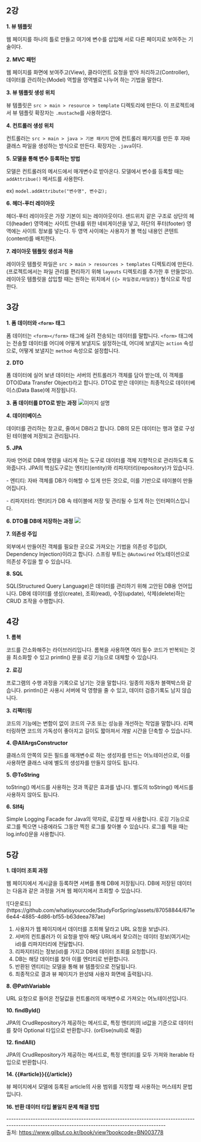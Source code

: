 <h2>2강</h2>
<strong>1. 뷰 템플릿</strong><br>
<p>웹 페이지를 하나의 틀로 만들고 여기에 변수를 삽입해 서로 다른 페이지로 보여주는 기술이다.</p>

<strong>2. MVC 패턴</strong><br>
<p>웹 페이지를 화면에 보여주고(View), 클라이언트 요청을 받아 처리하고(Controller), 데이터를 관리하는(Model) 역할을 영역별로 나누어 하는 기법을 말한다.</p>

<strong>3. 뷰 템플릿 생성 위치</strong><br>
<p>뷰 템플릿은 <code>src > main > resource > template</code> 디렉토리에 만든다. 이 프로젝트에서 뷰 템플릿 확장자는 <code>.mustache</code>를 사용하였다.</p>

<strong>4. 컨트롤러 생성 위치</strong><br>
<p>컨트롤러는 <code>src > main > java > 기본 패키지</code> 안에 컨트롤러 패키지를 만든 후 자바 클래스 파일을 생성하는 방식으로 만든다. 확장자는 <code>.java</code>이다.</p>

<strong>5. 모델을 통해 변수 등록하는 방법</strong><br>
<p>모델은 컨트롤러의 메서드에서 매개변수로 받아온다. 모델에서 변수를 등록할 때는 <code>addAttribue()</code> 메서드를 사용한다.</p>
<p>ex) <code>model.addAttribute("변수명", 변수값);</code></p>

<strong>6. 헤더-푸터 레이아웃</strong><br>
<p>헤더-푸터 레이아웃은 가장 기본이 되는 레이아웃이다. 샌드위치 같은 구조로 상단의 헤더(header) 영역에는 사이트 안내를 위한 네비게이션을 넣고, 하단의 푸터(footer) 영역에는 사이트 정보를 넣는다. 두 영역 사이에는 사용자가 볼 핵심 내용인 콘텐트(content)를 배치한다.</p>

<strong>7. 레이아웃 템플릿 생성과 적용</strong><br>
<p>레이아웃 템플릿 파일은 <code>src > main > resources > templates</code> 디렉토리에 만든다. (프로젝트에서는 파일 관리를 편리하기 위해 <code>layouts</code> 디렉토리를 추가한 후 만들었다).<br>
레이아웃 템플릿을 삽입할 때는 원하는 위치에서 <code>{{> 파일경로/파일명}}</code> 형식으로 작성한다.</p>

<h2>3강</h2>

<strong>1. 폼 데이터와 <code>&lt;form&gt;</code> 태그</strong>
<p>폼 데이터는 <code>&lt;form&gt;&lt;/form&gt;</code> 태그에 실려 전송되는 데이터를 말합니다. <code>&lt;form&gt;</code> 태그에는 전송할 데이터를 어디에 어떻게 보낼지도 설정하는데, 어디에 보낼지는 <code>action</code> 속성으로, 어떻게 보낼지는 <code>method</code> 속성으로 설정합니다.</p>

<strong>2. DTO</strong>
<p>폼 데이터에 실어 보낸 데이터는 서버의 컨트롤러가 객체를 담아 받는데, 이 객체를 DTO(Data Transfer Object)라고 합니다. DTO로 받은 데이터는 최종적으로 데이터베이스(Data Base)에 저장됩니다.</p>

<strong>3. 폼 데이터를 DTO로 받는 과정</strong>
<img src="https://github.com/whatisyourcode/StudyForSpring/assets/87058844/de864f71-69be-44ba-a16b-da335195c87a.png" alt="이미지 설명">

<strong>4. 데이터베이스</strong>
<p>데이터를 관리하는 창고로, 줄여서 DB라고 합니다. DB의 모든 데이터는 행과 열로 구성된 테이블에 저장되고 관리됩니다.</p>

<strong>5. JPA</strong>
<p>자바 언어로 DB에 명령을 내리게 하는 도구로 데이터를 객체 지향적으로 관리하도록 도와줍니다. JPA의 핵심도구로는 엔티티(entity)와 리파지터리(repository)가 있습니다.</p>
<p>- 엔티티: 자바 객체를 DB가 이해할 수 있게 만든 것으로, 이를 기반으로 테이블이 만들어집니다.</p>
<p>- 리파지터리: 엔티티가 DB 속 테이블에 저장 및 관리될 수 있게 하는 인터페이스입니다.</p>

<strong>6. DTO를 DB에 저장하는 과정</strong>
<img src="https://github.com/whatisyourcode/StudyForSpring/assets/87058844/97233979-8cdc-460d-9805-e7764f0ba9c1">

<strong>7. 의존성 주입</strong>
<p>외부에서 만들어진 객체를 필요한 곳으로 가져오는 기법을 의존성 주입(DI, Dependency Injection)이라고 합니다. 스프링 부트는 <code>@Autowired</code> 어노테이션으로 의존성 주입을 할 수 있습니다.</p>

<strong>8. SQL</strong>
<p>SQL(Structured Query Language)은 데이터를 관리하기 위해 고안된 DB용 언어입니다. DB에 데이터를 생성(create), 조회(read), 수정(update), 삭제(delete)하는 CRUD 조작을 수행합니다.</p>

<h2>4강</h2>

<strong>1. 롬복</strong>
<p>코드를 간소화해주는 라이브러리입니다. 롬복을 사용하면 여러 필수 코드가 반복되는 것을 최소화할 수 있고 println() 문을 로깅 기능으로 대체할 수 있습니다.</p>

<strong>2. 로깅</strong>
<p>프로그램의 수행 과정을 기록으로 남기는 것을 말합니다. 일종의 자동차 블랙박스와 같습니다. println()은 사용시 서버에 악 영향을 줄 수 있고, 데이터 검증기록도 남지 않습니다.</p>

<strong>3. 리팩터링</strong>
<p>코드의 기능에는 변함이 없이 코드의 구조 또는 성능을 개선하는 작업을 말합니다. 리팩터링하면 코드의 가독성이 좋아지고 길이도 짧아져서 개발 시간을 단축할 수 있습니다.</p>

<strong>4. @AllArgsConstructor</strong>
<p>클래스의 안쪽의 모든 필드를 매개변수로 하는 생성자를 만드는 어노테이션으로, 이를 사용하면 클래스 내에 별도의 생성자를 만들지 않아도 됩니다.</p>

<strong>5. @ToString</strong>
<p>toString() 메서드를 사용하는 것과 똑같은 효과를 냅니다. 별도의 toString() 메서드를 사용하지 않아도 됩니다.</p>

<strong>6. Slf4j</strong>
<p>Simple Logging Facade for Java의 약자로, 로깅할 때 사용합니다. 로깅 기능으로 로그를 찍으면 나중에라도 그동안 찍힌 로그를 찾아볼 수 있습니다. 로그를 찍을 때는 log.info()문을 사용합니다.</p>

<h2>5강</h2>

<strong>1. 데이터 조회 과정</strong>
<p>웹 페이지에서 게시글을 등록하면 서버를 통해 DB에 저장됩니다. DB에 저장된 데이터는 다음과 같은 과정을 거쳐 웹 페이지에서 조회할 수 있습니다.</p>
![다운로드](https://github.com/whatisyourcode/StudyForSpring/assets/87058844/671e6e44-4885-4d86-bf55-b63deea787ae)
<ol>
  <li>사용자가 웹 페이지에서 데이터를 조회해 달라고 URL 요청을 보냅니다.</li>
  <li>서버의 컨트롤러가 이 요청을 받아 해당 URL에서 찾으려는 데이터 정보(여기서는 id)를 리파지터리에 전달합니다.</li>
  <li>리파지터리는 정보(id)를 가지고 DB에 데이터 조회를 요청합니다.</li>
  <li>DB는 해당 데이터를 찾아 이를 엔티티로 반환합니다.</li>
  <li>반환된 엔티티는 모델을 통해 뷰 템플릿으로 전달됩니다.</li>
  <li>최종적으로 결과 뷰 페이지가 완성돼 사용자 화면에 출력됩니다.</li>
</ol>

<strong>8. @PathVariable</strong>
<p>URL 요청으로 들어온 전달값을 컨트롤러의 매개변수로 가져오는 어노테이션입니다.</p>

<strong>10. findById()</strong>
<p>JPA의 CrudRepository가 제공하는 메서드로, 특정 엔티티의 id값을 기준으로 데이터를 찾아 Optional 타입으로 반환합니다. (orElse(null)로 해결)</p>

<strong>12. findAll()</strong>
<p>JPA의 CrudRepository가 제공하는 메서드로, 특정 엔티티를 모두 가져와 Iterable 타입으로 반환합니다.</p>

<strong>14. {{#article}}{{/article}}</strong>
<p>뷰 페이지에서 모델에 등록된 article의 사용 범위를 지정할 때 사용하는 머스테치 문법입니다.</p>

<strong>16. 반환 데이터 타입 불일치 문제 해결 방법</strong>

------------------------------------------------------------------------------------------------------------------------------------------------<br>
출처: https://www.gilbut.co.kr/book/view?bookcode=BN003778
